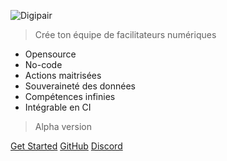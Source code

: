 ![Digipair](https://res.cloudinary.com/do87nxq3l/image/upload/v1718985104/Fichier_1_lilpuw.png)

> Crée ton équipe de facilitateurs numériques

- Opensource
- No-code
- Actions maitrisées
- Souveraineté des données
- Compétences infinies
- Intégrable en CI

> Alpha version

[Get Started](#main)
[GitHub](https://github.com/digipair/digipair)
[Discord](https://discord.gg/kCqF8xaMHJ)
